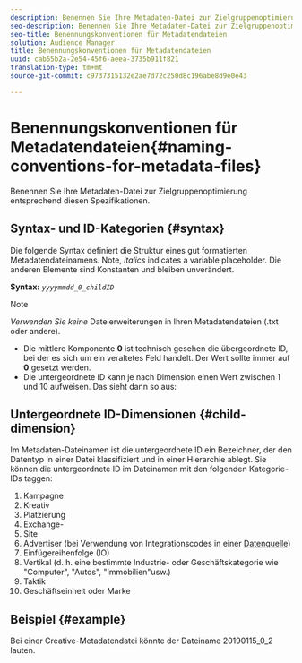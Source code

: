 ```yaml
---
description: Benennen Sie Ihre Metadaten-Datei zur Zielgruppenoptimierung entsprechend diesen Spezifikationen.
seo-description: Benennen Sie Ihre Metadaten-Datei zur Zielgruppenoptimierung entsprechend diesen Spezifikationen.
seo-title: Benennungskonventionen für Metadatendateien
solution: Audience Manager
title: Benennungskonventionen für Metadatendateien
uuid: cab55b2a-2e54-45f6-aeea-3735b911f821
translation-type: tm+mt
source-git-commit: c9737315132e2ae7d72c250d8c196abe8d9e0e43

---
```



# Benennungskonventionen für Metadatendateien{#naming-conventions-for-metadata-files}

Benennen Sie Ihre Metadaten-Datei zur Zielgruppenoptimierung entsprechend diesen Spezifikationen.

## Syntax- und ID-Kategorien {#syntax}

Die folgende Syntax definiert die Struktur eines gut formatierten Metadatendateinamens. Note, *italics* indicates a variable placeholder. Die anderen Elemente sind Konstanten und bleiben unverändert.

**Syntax:** *`yyyymmdd_0_childID`*

>[!NOTE]
>
>*Verwenden Sie keine* Dateierweiterungen in Ihren Metadatendateien (.txt oder andere).

<!--In the name syntax, you'll notice a parent ID variable. Don't confuse it with the parent ID used in the [metadata file contents](../../../reporting/audience-optimization-reports/metadata-files-intro/metadata-file-contents.md). These 2 variables seem similar, but they represent different things:-->

* Die mittlere Komponente **0** ist technisch gesehen die übergeordnete ID, bei der es sich um ein veraltetes Feld handelt. Der Wert sollte immer auf **0** gesetzt werden.
* Die untergeordnete ID kann je nach Dimension einen Wert zwischen 1 und 10 aufweisen. Das sieht dann so aus:

## Untergeordnete ID-Dimensionen {#child-dimension}

Im Metadaten-Dateinamen ist die untergeordnete ID ein Bezeichner, der den Datentyp in einer Datei klassifiziert und in einer Hierarchie ablegt. Sie können die untergeordnete ID im Dateinamen mit den folgenden Kategorie-IDs taggen:

1. Kampagne
1. Kreativ
1. Platzierung
1. Exchange-
1. Site
1. Advertiser (bei Verwendung von Integrationscodes in einer [Datenquelle](../../../features/manage-datasources.md#details))
1. Einfügereihenfolge (IO)
1. Vertikal (d. h. eine bestimmte Industrie- oder Geschäftskategorie wie "Computer", "Autos", "Immobilien"usw.)
1. Taktik
1. Geschäftseinheit oder Marke

## Beispiel {#example}

Bei einer Creative-Metadatendatei könnte der Dateiname 20190115_0_2 lauten.

<!--Let's take a look at how you would use these IDs in a metadata file name. As an example, say your data file consists of campaign creatives. In this case, the campaign is a parent object and the creatives are child objects because they belong to, or are contained by, the campaign. As a result, you'd choose the following IDs for the metadata file name:

* Parent ID: `1` 
* Child ID: `2`

Your metadata file name would look like this: `20150827_1_2`

Sometimes, you might have data that does not belong to a parent object. Whenever this is the case, select ID 0 for the parent ID. In this case, your file title would look like this: `20150827_0_2`. -->
